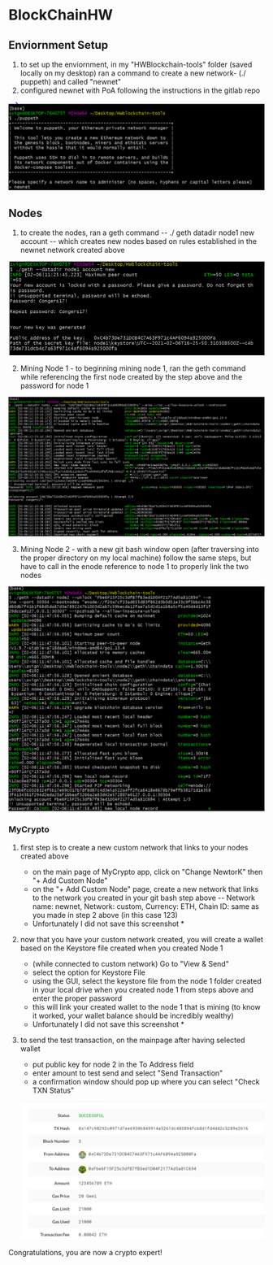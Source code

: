 # BlockChainHW

## Enviornment Setup

1)  to set up the enviornment, in my "HWBlockchain-tools" folder (saved locally on my desktop) ran a command to create a new network- (./ puppeth) and called "newnet"
2)  configured newnet with PoA following the instructions in the gitlab repo

![Puppeth Configuration](Screenshots/PuppethConfiguration.PNG)

## Nodes

1) to create the nodes, ran a geth command -- ./ geth datadir node1 new account -- which creates new nodes based on rules established in the newnet network created above

![Node Creation](Screenshots/CreatingNode1.PNG)

2) Mining Node 1 - to beginning mining node 1, ran the geth command while referencing the first node created by the step above and the password for node 1

![Mining Node 1](Screenshots/MiningNode1.PNG)

3) Mining Node 2 - with a new git bash window open (after traversing into the proper directory on my local machine) follow the same steps, but have to call in the enode reference to node 1 to properly link the two nodes

![Mining Node 2](Screenshots/MiningNode2.PNG)

### MyCrypto

1) first step is to create a new custom network that links to your nodes created above
    - on the main page of MyCrypto app, click on "Change NewtorK" then "+ Add Custom Node"
    - on the "+ Add Custom Node" page, create a new network that links to the network you created in your git bash step above -- Network name: newnet, Network: custom,             Currency: ETH, Chain ID: same as you made in step 2 above (in this case 123)
    
    * Unfortunately I did not save this screenshot *
    
2) now that you have your custom network created, you will create a wallet based on the Keystore file created when you created Node 1
    - (while connected to custom network) Go to "View & Send"
    - select the option for Keystore File
    - using the GUI, select the keystore file from the node 1 folder created in your local drive when you created node 1 from steps above and enter the proper password
    - this will link your created wallet to the node 1 that is mining (to know it worked, your wallet balance should be incredibly wealthy)
    
     * Unfortunately I did not save this screenshot *
    
3) to send the test transaction, on the mainpage after having selected wallet
    - put public key for node 2 in the To Address field
    - enter amount to test send and select "Send Transaction"
    - a confirmation window should pop up where you can select "Check TXN Status"
    
    ![Test Transaction](Screenshots/SuccessfulTransaction.PNG)
    
    
Congratulations, you are now a crypto expert!
    
